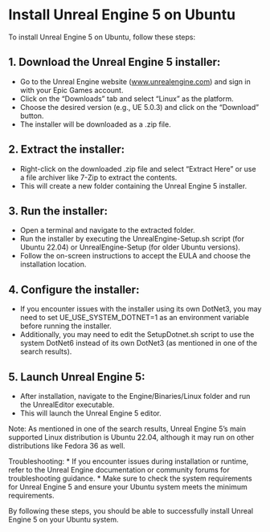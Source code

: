 # Install Unreal Engine 5 on Ubuntu
To install Unreal Engine 5 on Ubuntu, follow these steps:

## 1. Download the Unreal Engine 5 installer:
- Go to the Unreal Engine website (www.unrealengine.com) and sign in with your Epic Games account.
- Click on the “Downloads” tab and select “Linux” as the platform.
- Choose the desired version (e.g., UE 5.0.3) and click on the “Download” button.
- The installer will be downloaded as a .zip file.

## 2. Extract the installer:
- Right-click on the downloaded .zip file and select “Extract Here” or use a file archiver like 7-Zip to extract the contents.
- This will create a new folder containing the Unreal Engine 5 installer.

## 3. Run the installer:
- Open a terminal and navigate to the extracted folder.
- Run the installer by executing the UnrealEngine-Setup.sh script (for Ubuntu 22.04) or UnrealEngine-Setup (for older Ubuntu versions).
- Follow the on-screen instructions to accept the EULA and choose the installation location.

## 4. Configure the installer:
- If you encounter issues with the installer using its own DotNet3, you may need to set UE_USE_SYSTEM_DOTNET=1 as an environment variable before running the installer.
- Additionally, you may need to edit the SetupDotnet.sh script to use the system DotNet6 instead of its own DotNet3 (as mentioned in one of the search results).

## 5. Launch Unreal Engine 5:
- After installation, navigate to the Engine/Binaries/Linux folder and run the UnrealEditor executable.
- This will launch the Unreal Engine 5 editor.

Note: As mentioned in one of the search results, Unreal Engine 5’s main supported Linux distribution is Ubuntu 22.04, although it may run on other distributions like Fedora 36 as well.

Troubleshooting: * If you encounter issues during installation or runtime, refer to the Unreal Engine documentation or community forums for troubleshooting guidance. * Make sure to check the system requirements for Unreal Engine 5 and ensure your Ubuntu system meets the minimum requirements.

By following these steps, you should be able to successfully install Unreal Engine 5 on your Ubuntu system.

